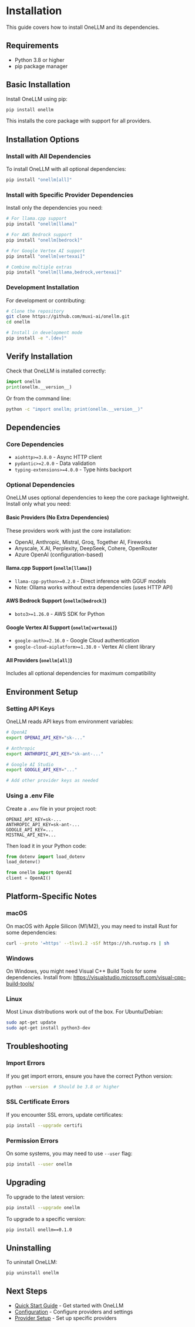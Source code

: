 # Installation

This guide covers how to install OneLLM and its dependencies.

## Requirements

- Python 3.8 or higher
- pip package manager

## Basic Installation

Install OneLLM using pip:

```bash
pip install onellm
```

This installs the core package with support for all providers.

## Installation Options

### Install with All Dependencies

To install OneLLM with all optional dependencies:

```bash
pip install "onellm[all]"
```

### Install with Specific Provider Dependencies

Install only the dependencies you need:

```bash
# For llama.cpp support
pip install "onellm[llama]"

# For AWS Bedrock support
pip install "onellm[bedrock]"

# For Google Vertex AI support
pip install "onellm[vertexai]"

# Combine multiple extras
pip install "onellm[llama,bedrock,vertexai]"
```

### Development Installation

For development or contributing:

```bash
# Clone the repository
git clone https://github.com/muxi-ai/onellm.git
cd onellm

# Install in development mode
pip install -e ".[dev]"
```

## Verify Installation

Check that OneLLM is installed correctly:

```python
import onellm
print(onellm.__version__)
```

Or from the command line:

```bash
python -c "import onellm; print(onellm.__version__)"
```

## Dependencies

### Core Dependencies

- `aiohttp>=3.8.0` - Async HTTP client
- `pydantic>=2.0.0` - Data validation
- `typing-extensions>=4.0.0` - Type hints backport

### Optional Dependencies

OneLLM uses optional dependencies to keep the core package lightweight. Install only what you need:

#### Basic Providers (No Extra Dependencies)
These providers work with just the core installation:
- OpenAI, Anthropic, Mistral, Groq, Together AI, Fireworks
- Anyscale, X.AI, Perplexity, DeepSeek, Cohere, OpenRouter
- Azure OpenAI (configuration-based)

#### llama.cpp Support (`onellm[llama]`)
- `llama-cpp-python>=0.2.0` - Direct inference with GGUF models
- Note: Ollama works without extra dependencies (uses HTTP API)

#### AWS Bedrock Support (`onellm[bedrock]`)
- `boto3>=1.26.0` - AWS SDK for Python

#### Google Vertex AI Support (`onellm[vertexai]`)
- `google-auth>=2.16.0` - Google Cloud authentication
- `google-cloud-aiplatform>=1.38.0` - Vertex AI client library

#### All Providers (`onellm[all]`)
Includes all optional dependencies for maximum compatibility

## Environment Setup

### Setting API Keys

OneLLM reads API keys from environment variables:

```bash
# OpenAI
export OPENAI_API_KEY="sk-..."

# Anthropic
export ANTHROPIC_API_KEY="sk-ant-..."

# Google AI Studio
export GOOGLE_API_KEY="..."

# Add other provider keys as needed
```

### Using a .env File

Create a `.env` file in your project root:

```env
OPENAI_API_KEY=sk-...
ANTHROPIC_API_KEY=sk-ant-...
GOOGLE_API_KEY=...
MISTRAL_API_KEY=...
```

Then load it in your Python code:

```python
from dotenv import load_dotenv
load_dotenv()

from onellm import OpenAI
client = OpenAI()
```

## Platform-Specific Notes

### macOS

On macOS with Apple Silicon (M1/M2), you may need to install Rust for some dependencies:

```bash
curl --proto '=https' --tlsv1.2 -sSf https://sh.rustup.rs | sh
```

### Windows

On Windows, you might need Visual C++ Build Tools for some dependencies. Install from:
https://visualstudio.microsoft.com/visual-cpp-build-tools/

### Linux

Most Linux distributions work out of the box. For Ubuntu/Debian:

```bash
sudo apt-get update
sudo apt-get install python3-dev
```

## Troubleshooting

### Import Errors

If you get import errors, ensure you have the correct Python version:

```bash
python --version  # Should be 3.8 or higher
```

### SSL Certificate Errors

If you encounter SSL errors, update certificates:

```bash
pip install --upgrade certifi
```

### Permission Errors

On some systems, you may need to use `--user` flag:

```bash
pip install --user onellm
```

## Upgrading

To upgrade to the latest version:

```bash
pip install --upgrade onellm
```

To upgrade to a specific version:

```bash
pip install onellm==0.1.0
```

## Uninstalling

To uninstall OneLLM:

```bash
pip uninstall onellm
```

## Next Steps

- [Quick Start Guide](quickstart.md) - Get started with OneLLM
- [Configuration](configuration.md) - Configure providers and settings
- [Provider Setup](providers/setup.md) - Set up specific providers
